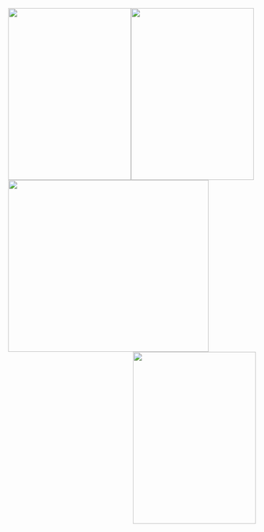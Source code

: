 
<img src="http://i.imgur.com/nlzw4Mrl.png" height="350" width="250" style="float: left; display: inline;">

<img src="http://i.imgur.com/UOLBHMFl.png" height="350" width="250" style="float: left; display: inline;">

<img src="http://i.imgur.com/CjvqMBZl.png" height="350" width="250" style="width: 90%">

<img src="http://i.imgur.com/2wehppSl.png" height="350" width="250" style="float: right">



